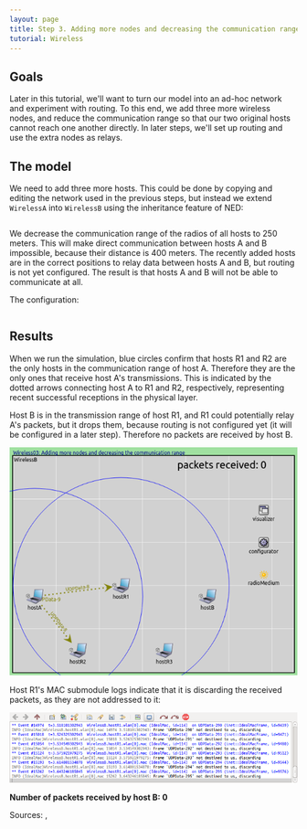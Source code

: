 ```yaml
---
layout: page
title: Step 3. Adding more nodes and decreasing the communication range
tutorial: Wireless
---
```


## Goals

Later in this tutorial, we'll want to turn our model into an ad-hoc network
and experiment with routing. To this end, we add three more wireless nodes,
and reduce the communication range so that our two original
hosts cannot reach one another directly. In later steps, we'll set up
routing and use the extra nodes as relays.

## The model

We need to add three more hosts. This could be done by copying and editing the
network used in the previous steps, but instead we extend `WirelessA` into
`WirelessB` using the inheritance feature of NED:

<p><pre class="snippet" src="../WirelessB.ned" from="network WirelessB"></pre></p>

We decrease the communication range of the radios of all hosts to 250
meters. This will make direct communication between hosts A and B
impossible, because their distance is 400 meters. The recently added hosts
are in the correct positions to relay data between hosts A and B, but
routing is not yet configured. The result is that hosts A and B will not be
able to communicate at all.

The configuration:

<p><pre class="snippet" src="../omnetpp.ini" from="Config Wireless03" until="#---"></pre></p>

## Results

When we run the simulation, blue circles confirm that hosts R1 and R2 are the only
hosts in the communication range of host A. Therefore they are the only ones that
receive host A's transmissions. This is indicated by the dotted arrows
connecting host A to R1 and R2, respectively, representing recent successful
receptions in the physical layer.

Host B is in the transmission range of host R1, and R1 could potentially relay A's packets,
but it drops them, because routing is not configured yet (it will be configured
in a later step). Therefore no packets are received by host B.

<img class="screen" src="wireless-step3-2.png">

Host R1's MAC submodule logs indicate that it is discarding the received packets, as they are
not addressed to it:

<img class="screen" src="wireless-step3-log.png">

**Number of packets received by host B: 0**

Sources: <a srcfile="wireless/omnetpp.ini" />, <a srcfile="wireless/WirelessB.ned" />

